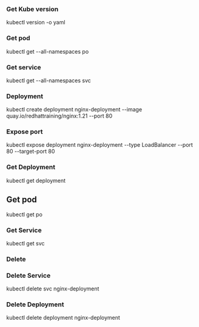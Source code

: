 ### Get Kube version ###
kubectl version -o yaml

### Get pod ###
kubectl get --all-namespaces po

### Get service ###
kubectl get --all-namespaces svc

### Deployment ### 
kubectl create deployment nginx-deployment   --image quay.io/redhattraining/nginx:1.21 --port 80

###  Expose port ###
kubectl expose deployment nginx-deployment   --type LoadBalancer --port 80 --target-port 80

### Get Deployment ####
kubectl get deployment

## Get pod ####
kubectl get po

### Get Service ####
kubectl get svc 

### Delete ###########
### Delete Service ###
kubectl delete svc nginx-deployment
### Delete Deployment ###
kubectl delete deployment nginx-deployment